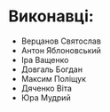 # Виконавці: 
   - Верцанов Святослав
   - Антон Яблоновський
   - Іра Ващенко
   - Довгаль Богдан
   - Максим Поліщук
   - Дяченко Віта
   - Юра Мудрий
